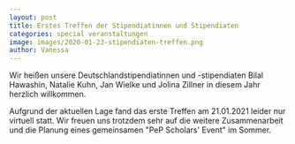 ```yaml
---
layout: post
title: Erstes Treffen der Stipendiatinnen und Stipendiaten
categories: special veranstaltungen
image: images/2020-01-23-stipendiaten-treffen.png
author: Vanessa
---
```


Wir heißen unsere Deutschlandstipendiatinnen und -stipendiaten Bilal Hawashin, Natalie Kuhn, Jan Wielke und Jolina Zillner in diesem Jahr herzlich willkommen.

Aufgrund der aktuellen Lage fand das erste Treffen am 21.01.2021 leider nur virtuell statt. Wir freuen uns trotzdem sehr auf die weitere Zusammenarbeit und die Planung eines gemeinsamen "PeP Scholars' Event" im Sommer.
